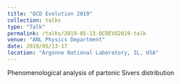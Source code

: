 ```yaml
---
title: "QCD Evolution 2019"
collection: talks
type: "Talk"
permalink: /talks/2019-05-13-QCDEVO2019-talk
venue: "ANL Physics Department"
date: 2019/05/13-17
location: "Argonne National Laboratory, IL, USA"
---
```


Phenomenological analysis of partonic Sivers distribution